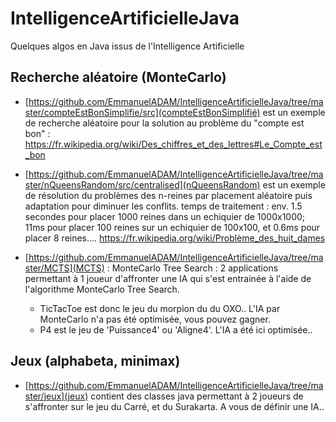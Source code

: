 # IntelligenceArtificielleJava

Quelques algos en Java issus de l'Intelligence Artificielle

## Recherche aléatoire (MonteCarlo)

- [https://github.com/EmmanuelADAM/IntelligenceArtificielleJava/tree/master/compteEstBonSimplifie/src](compteEstBonSimplifié) est un exemple de recherche aléatoire pour la solution au problème du "compte est bon" : https://fr.wikipedia.org/wiki/Des_chiffres_et_des_lettres#Le_Compte_est_bon

- [https://github.com/EmmanuelADAM/IntelligenceArtificielleJava/tree/master/nQueensRandom/src/centralised](nQueensRandom) est un exemple de résolution du problèmes des n-reines par placement aléatoire puis adaptation pour diminuer les conflits. temps de traitement : env. 1.5 secondes pour placer 1000 reines dans un echiquier de 1000x1000; 11ms pour placer 100 reines sur un echiquier de 100x100, et 0.6ms pour placer 8 reines.... https://fr.wikipedia.org/wiki/Problème_des_huit_dames

- [https://github.com/EmmanuelADAM/IntelligenceArtificielleJava/tree/master/MCTS](MCTS) : MonteCarlo Tree Search : 2 applications permettant à 1 joueur d'affronter une IA qui s'est entrainée à l'aide de l'algorithme MonteCarlo Tree Search.
  - TicTacToe est donc le jeu du morpion du du OXO.. L'IA par MonteCarlo n'a pas été optimisée, vous pouvez gagner.
  - P4 est le jeu de 'Puissance4' ou 'Aligne4'. L'IA a été ici optimisée.. 

## Jeux (alphabeta, minimax)

- [https://github.com/EmmanuelADAM/IntelligenceArtificielleJava/tree/master/jeux](jeux)  contient des classes java permettant à 2 joueurs de s'affronter sur le jeu du Carré, et du Surakarta. A vous de définir une IA..
